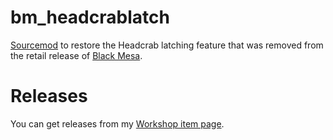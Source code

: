 # bm_headcrablatch
[Sourcemod](https://www.sourcemod.net/) to restore the Headcrab latching feature that was removed from the retail release of [Black Mesa](https://store.steampowered.com/app/362890/Black_Mesa/).

# Releases
You can get releases from my [Workshop item page](https://steamcommunity.com/workshop/filedetails/?id=2857944155).